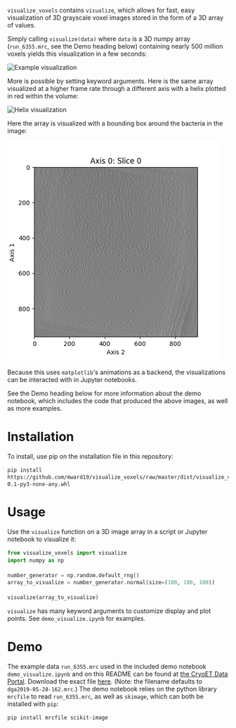 `visualize_voxels` contains `visualize`, which allows for fast, easy visualization of 3D grayscale voxel images stored in the form of a 3D array of values.

Simply calling `visualize(data)` where `data` is a 3D numpy array (`run_6355.mrc`, see the Demo heading below) containing nearly 500 million voxels yields this visualization in a few seconds:

![Example visualization](default_visualization.gif)

More is possible by setting keyword arguments. Here is the same array visualized at a higher frame rate through a different axis with a helix plotted in red within the volume:

![Helix visualization](helix_visualization.gif)

Here the array is visualized with a bounding box around the bacteria in the image:

![Bounding box visualization](bounding_box.gif)

Because this uses `matplotlib`'s animations as a backend, the visualizations can be interacted with in Jupyter notebooks.

See the Demo heading below for more information about the demo notebook, which includes the code that produced the above images, as well as more examples.

# Installation
To install, use pip on the installation file in this repository:
```shell
pip install https://github.com/mward19/visualize_voxels/raw/master/dist/visualize_voxels-0.1-py3-none-any.whl
```

# Usage
Use the `visualize` function on a 3D image array in a script or Jupyter notebook to visualize it:

```python
from visualize_voxels import visualize
import numpy as np

number_generator = np.random.default_rng()
array_to_visualize = number_generator.normal(size=(100, 100, 100))

visualize(array_to_visualize)
```

`visualize` has many keyword arguments to customize display and plot points. See `demo_visualize.ipynb` for examples.

# Demo
The example data `run_6355.mrc` used in the included demo notebook `demo_visualize.ipynb` and on this README can be found at [the CryoET Data Portal](https://cryoetdataportal.czscience.com/runs/6355).
Download the exact file [here](https://cryoetdataportal.czscience.com/runs/6355?download-step=download&download-config=tomogram&tomogram-sampling=10.4&tomogram-processing=raw&file-format=mrc&download-tab=download). (Note: the filename defaults to `dga2019-05-28-162.mrc`.) The demo notebook relies on the python library `mrcfile` to read `run_6355.mrc`, as well as `skimage`, which can both be installed with `pip`: 

```shell
pip install mrcfile scikit-image
```
